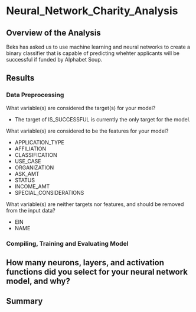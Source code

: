 # Neural_Network_Charity_Analysis

## Overview of the Analysis
Beks has asked us to use machine learning and neural networks to create a binary classifier that is capable of predicting whehter applicants will be successful if funded by Alphabet Soup. 

## Results

### Data Preprocessing

What variable(s) are considered the target(s) for your model?

- The target of IS_SUCCESSFUL is currently the only target for the model.

What variable(s) are considered to be the features for your model?

- APPLICATION_TYPE
- AFFILIATION
- CLASSIFICATION
- USE_CASE
- ORGANIZATION
- ASK_AMT
- STATUS
- INCOME_AMT
- SPECIAL_CONSIDERATIONS

What variable(s) are neither targets nor features, and should be removed from the input data?

- EIN
- NAME

### Compiling, Training and Evaluating Model

How many neurons, layers, and activation functions did you select for your neural network model, and why?
- 

## Summary
